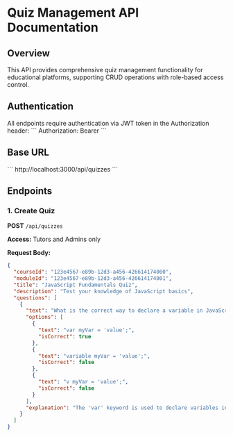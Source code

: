 # Quiz Management API Documentation

## Overview
This API provides comprehensive quiz management functionality for educational platforms, supporting CRUD operations with role-based access control.

## Authentication
All endpoints require authentication via JWT token in the Authorization header:
\`\`\`
Authorization: Bearer <your-jwt-token>
\`\`\`

## Base URL
\`\`\`
http://localhost:3000/api/quizzes
\`\`\`

## Endpoints

### 1. Create Quiz
**POST** `/api/quizzes`

**Access:** Tutors and Admins only

**Request Body:**
```json
{
  "courseId": "123e4567-e89b-12d3-a456-426614174000",
  "moduleId": "123e4567-e89b-12d3-a456-426614174001",
  "title": "JavaScript Fundamentals Quiz",
  "description": "Test your knowledge of JavaScript basics",
  "questions": [
    {
      "text": "What is the correct way to declare a variable in JavaScript?",
      "options": [
        {
          "text": "var myVar = 'value';",
          "isCorrect": true
        },
        {
          "text": "variable myVar = 'value';",
          "isCorrect": false
        },
        {
          "text": "v myVar = 'value';",
          "isCorrect": false
        }
      ],
      "explanation": "The 'var' keyword is used to declare variables in JavaScript."
    }
  ]
}